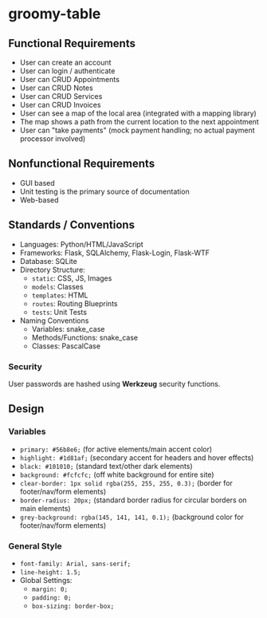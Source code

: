 # groomy-table

## Functional Requirements
- User can create an account
- User can login / authenticate
- User can CRUD Appointments
- User can CRUD Notes
- User can CRUD Services
- User can CRUD Invoices
- User can see a map of the local area (integrated with a mapping library)
- The map shows a path from the current location to the next appointment
- User can "take payments" (mock payment handling; no actual payment processor involved)

## Nonfunctional Requirements
- GUI based
- Unit testing is the primary source of documentation
- Web-based

## Standards / Conventions
- Languages: Python/HTML/JavaScript
- Frameworks: Flask, SQLAlchemy, Flask-Login, Flask-WTF
- Database: SQLite
- Directory Structure:
    - `static`: CSS, JS, Images
    - `models`: Classes
    - `templates`: HTML
    - `routes`: Routing Blueprints
    - `tests`: Unit Tests
- Naming Conventions
    - Variables: snake_case
    - Methods/Functions: snake_case
    - Classes: PascalCase

### Security

User passwords are hashed using **Werkzeug** security functions.

## Design

### Variables
- `primary: #56b8e6;` (for active elements/main accent color)
- `highlight: #1d81af;` (secondary accent for headers and hover effects)
- `black: #101010;` (standard text/other dark elements)
- `background: #fcfcfc;` (off white background for entire site)
- `clear-border: 1px solid rgba(255, 255, 255, 0.3);` (border for footer/nav/form elements)
- `border-radius: 20px;` (standard border radius for circular borders on main elements)
- `grey-background: rgba(145, 141, 141, 0.1);` (background color for footer/nav/form elements)

### General Style
- `font-family: Arial, sans-serif;`
- `line-height: 1.5;`
- Global Settings:
    - `margin: 0;`
    - `padding: 0;`
    - `box-sizing: border-box;`